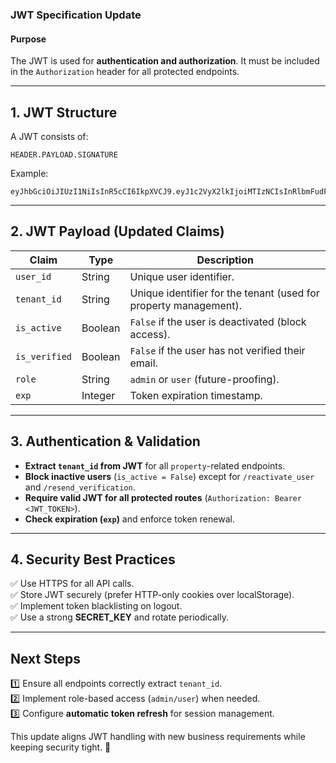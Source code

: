 ### **JWT Specification Update**

#### **Purpose**
The JWT is used for **authentication and authorization**. It must be included in the `Authorization` header for all protected endpoints.

---

## **1. JWT Structure**
A JWT consists of:
```
HEADER.PAYLOAD.SIGNATURE
```
Example:
```
eyJhbGciOiJIUzI1NiIsInR5cCI6IkpXVCJ9.eyJ1c2VyX2lkIjoiMTIzNCIsInRlbmFudF9pZCI6IjU2Nzg5IiwiZXhwIjoxNjc1MTI1OTQyfQ.RWaAEd_cJUKC7Ej3Nkp7iwzNNG9PLBneVuLU89qF4nY
```

---

## **2. JWT Payload (Updated Claims)**

| **Claim**      | **Type** | **Description** |
|---------------|----------|-----------------|
| `user_id`     | String   | Unique user identifier. |
| `tenant_id`   | String   | Unique identifier for the tenant (used for property management). |
| `is_active`   | Boolean  | `False` if the user is deactivated (block access). |
| `is_verified` | Boolean  | `False` if the user has not verified their email. |
| `role`        | String   | `admin` or `user` (future-proofing). |
| `exp`         | Integer  | Token expiration timestamp. |

---

## **3. Authentication & Validation**
- **Extract `tenant_id` from JWT** for all `property`-related endpoints.  
- **Block inactive users** (`is_active = False`) except for `/reactivate_user` and `/resend_verification`.  
- **Require valid JWT for all protected routes** (`Authorization: Bearer <JWT_TOKEN>`).  
- **Check expiration (`exp`)** and enforce token renewal.

---

## **4. Security Best Practices**
✅ Use HTTPS for all API calls.  
✅ Store JWT securely (prefer HTTP-only cookies over localStorage).  
✅ Implement token blacklisting on logout.  
✅ Use a strong **SECRET_KEY** and rotate periodically.  

---

## **Next Steps**
1️⃣ Ensure all endpoints correctly extract `tenant_id`.  
2️⃣ Implement role-based access (`admin/user`) when needed.  
3️⃣ Configure **automatic token refresh** for session management.  

This update aligns JWT handling with new business requirements while keeping security tight. 🚀